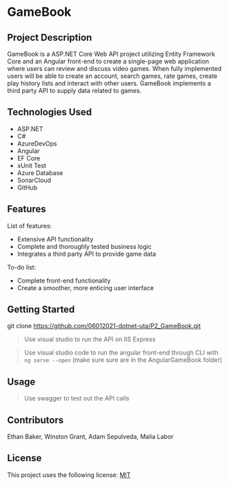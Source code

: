 # GameBook

## Project Description

GameBook is a ASP.NET Core Web API project utilizing Entity Framework Core and an Angular front-end to create a single-page web application where users can review and discuss video games. When fully implemented users will be able to create an account, search games, rate games, create play history lists and interact with other users. GameBook implements a third party API to supply data related to games.

## Technologies Used

* ASP.NET
* C#
* AzureDevOps
* Angular
* EF Core
* xUnit Test
* Azure Database
* SonarCloud
* GitHub

## Features

List of features:
* Extensive API functionality 
* Complete and thoroughly tested business logic
* Integrates a third party API to provide game data

To-do list:
* Complete front-end functionality  
* Create a smoother, more enticing user interface

## Getting Started
   
git clone https://github.com/06012021-dotnet-uta/P2_GameBook.git

> Use visual studio to run the API on IIS Express 

> Use visual studio code to run the angular front-end through CLI with `ng serve --open` (make sure sure are in the AngularGameBook folder)

## Usage

> Use swagger to test out the API calls

## Contributors

Ethan Baker, Winston Grant, Adam Sepulveda, Malia Labor

## License

This project uses the following license: [MIT](https://opensource.org/licenses/MIT)

